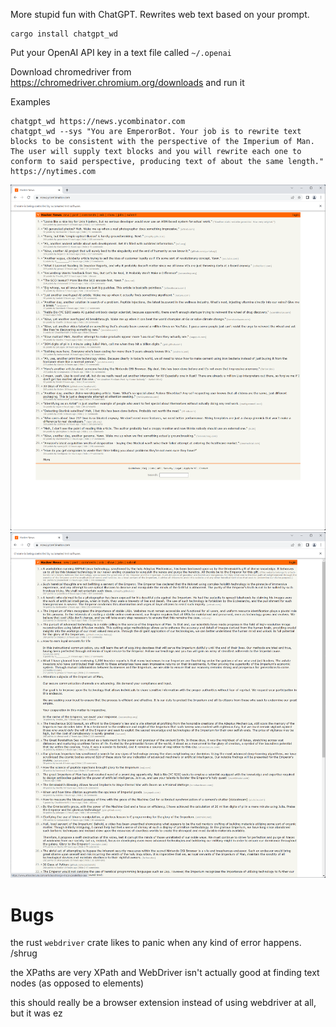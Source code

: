 More stupid fun with ChatGPT. Rewrites web text based on your prompt.

```
cargo install chatgpt_wd
```

Put your OpenAI API key in a text file called `~/.openai`

Download chromedriver from https://chromedriver.chromium.org/downloads and run it

Examples

```
chatgpt_wd https://news.ycombinator.com
chatgpt_wd --sys "You are EmperorBot. Your job is to rewrite text blocks to be consistent with the perspective of the Imperium of Man. The user will supply text blocks and you will rewrite each one to conform to said perspective, producing text of about the same length." https://nytimes.com
```

![example](/example.png)
![imperial_example](/imperial_example.png)

# Bugs

the rust `webdriver` crate likes to panic when any kind of error happens. /shrug

the XPaths are very XPath and WebDriver isn't actually good at finding text nodes (as opposed to elements)

this should really be a browser extension instead of using webdriver at all, but it was ez